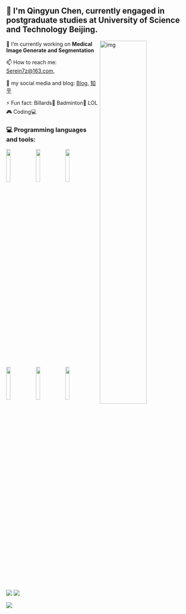 
<!--
**QingYunA/QingYunA** is a ✨ _special_ ✨ repository because its `README.md` (this file) appears on your GitHub profile.

Here are some ideas to get you started:

- 🔭 I’m currently working on ...
- 🌱 I’m currently learning ...
- 👯 I’m looking to collaborate on ...
- 🤔 I’m looking for help with ...
- 💬 Ask me about ...
- 📫 How to reach me: ...
- 😄 Pronouns: ...
- ⚡ Fun fact: ...
-->

## 👋 I'm Qingyun Chen, currently engaged in postgraduate studies at University of Science and Technology Beijing.

<img align="right" alt="img" src="https://s2.loli.net/2024/03/14/Jrd3yKiRFjaXD8Y.gif" width="50%" height="auto" />

🔭 I’m currently working on **Medical Image Generate and Segmentation**
  

📫 How to reach me: Serein7z@163.com,
  

💬 my social media and blog: [Blog](www.sorlia.site), [知乎](https://www.zhihu.com/people/chen-yun-qing-76)
  

⚡ Fun fact: Billards🎱 Badminton🏸 LOL🎮 Coding💻  

### :computer: Programming languages and tools: 
<p>
<code><img width="15%" src="https://www.vectorlogo.zone/logos/python/python-ar21.svg"></code>
<code><img width="15%" src="https://www.vectorlogo.zone/logos/pytorch/pytorch-ar21.svg"></code>
<code><img width="15%" src="https://www.vectorlogo.zone/logos/ubuntu/ubuntu-ar21.svg"></code>
<code><img width="15%" src="https://www.vectorlogo.zone/logos/vim/vim-ar21.svg"></code>
<code><img width="15%" src="https://www.vectorlogo.zone/logos/visualstudio_code/visualstudio_code-ar21.svg"></code>
<code><img width="15%" src="https://www.vectorlogo.zone/logos/git-scm/git-scm-ar21.svg"></code>
</p>

![](https://github-readme-stats.vercel.app/api?username=QingYunA&show_icons=true&hide_border=true)
![](https://github-readme-stats.vercel.app/api/top-langs/?username=QingYunA)

![](https://komarev.com/ghpvc/?username=QingYunA&style=flat-square)
